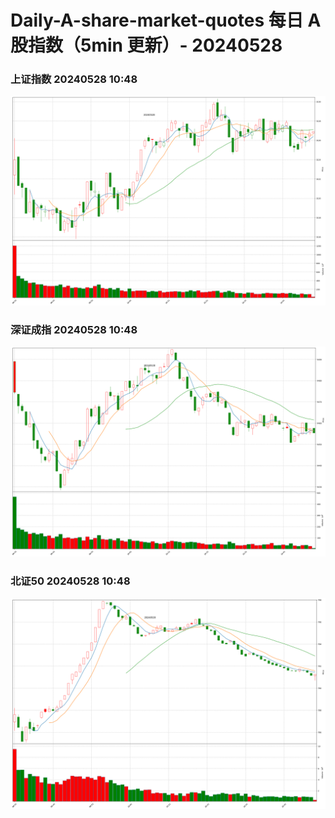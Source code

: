 
# Daily-A-share-market-quotes 每日 A 股指数（5min 更新）- 20240528

### 上证指数 20240528 10:48
![](./fig/2024/5/20240528-sh000001.png)

### 深证成指 20240528 10:48
![](./fig/2024/5/20240528-sz399001.png)

### 北证50 20240528 10:48
![](./fig/2024/5/20240528-bj899050.png)
